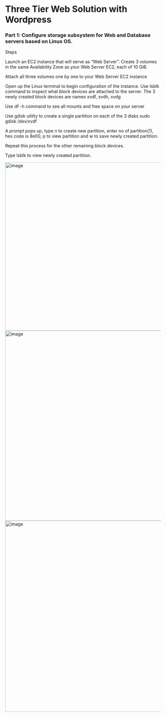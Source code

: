  # Three Tier Web Solution with Wordpress

 ### Part 1: Configure storage subsystem for Web and Database servers based on Linux OS.
Steps

Launch an EC2 instance that will serve as “Web Server”. Create 3 volumes in the same Availability Zone as your Web Server EC2, each of 10 GiB.

Attach all three volumes one by one to your Web Server EC2 instance

Open up the Linux terminal to begin configuration of the instance. Use lsblk command to inspect what block devices are attached to the server. The 3 newly created block devices are names xvdf, xvdh, xvdg

Use df -h command to see all mounts and free space on your server

Use gdisk utility to create a single partition on each of the 3 disks sudo gdisk /dev/xvdf

A prompt pops up, type n to create new partition, enter no of partition(1), hex code is 8e00, p to view partition and w to save newly created partition.

Repeat this process for the other remaining block devices.

Type lsblk to view newly created partition.

<img width="543" alt="image" src="https://user-images.githubusercontent.com/102925329/215853016-024d84ee-0c8b-4a99-9409-03fe1ebf715f.png">



<img width="613" alt="image" src="https://user-images.githubusercontent.com/102925329/215858335-270b7033-c1d9-4eec-b236-edc1aa12bfc9.png">




<img width="616" alt="image" src="https://user-images.githubusercontent.com/102925329/215859048-4789aa98-56b3-4850-a98f-f600e51243f8.png">
